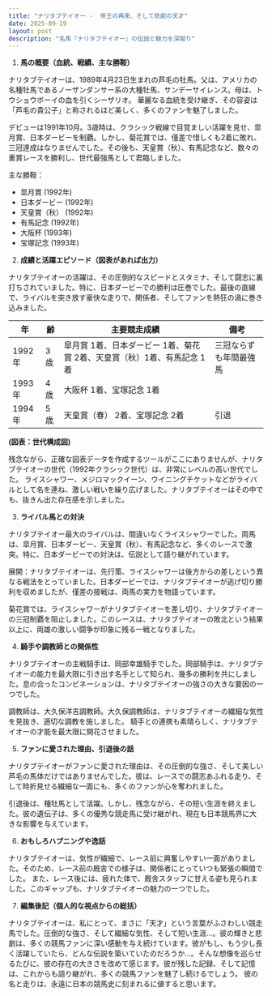 ```yaml
---
title: "ナリタブテイオー -  帝王の再来、そして悲劇の天才"
date: 2025-09-19
layout: post
description: "名馬『ナリタブテイオー』の伝説と魅力を深堀り"
---
```


1. **馬の概要（血統、戦績、主な勝鞍）**

ナリタブテイオーは、1989年4月23日生まれの芦毛の牡馬。父は、アメリカの名種牡馬であるノーザンダンサー系の大種牡馬、サンデーサイレンス。母は、トウショウボーイの血を引くシーザリオ。  華麗なる血統を受け継ぎ、その容姿は「芦毛の貴公子」と称されるほど美しく、多くのファンを魅了しました。

デビューは1991年10月。3歳時は、クラシック戦線で目覚ましい活躍を見せ、皐月賞、日本ダービーを制覇。しかし、菊花賞では、僅差で惜しくも2着に敗れ、三冠達成はなりませんでした。その後も、天皇賞（秋）、有馬記念など、数々の重賞レースを勝利し、世代最強馬として君臨しました。

主な勝鞍：

* 皐月賞 (1992年)
* 日本ダービー (1992年)
* 天皇賞（秋） (1992年)
* 有馬記念 (1992年)
* 大阪杯 (1993年)
* 宝塚記念 (1993年)


2. **成績と活躍エピソード（図表があれば出力）**

ナリタブテイオーの活躍は、その圧倒的なスピードとスタミナ、そして闘志に裏打ちされていました。特に、日本ダービーでの勝利は圧巻でした。最後の直線で、ライバルを突き放す豪快な走りで、関係者、そしてファンを熱狂の渦に巻き込みました。

| 年 | 齢 | 主要競走成績 | 備考 |
|---|---|---|---|
| 1992年 | 3歳 | 皐月賞 1着、日本ダービー 1着、菊花賞 2着、天皇賞（秋）1着、有馬記念 1着 | 三冠ならずも年間最強馬 |
| 1993年 | 4歳 | 大阪杯 1着、宝塚記念 1着 |  |
| 1994年 | 5歳 |  天皇賞（春） 2着、宝塚記念 2着 |  引退 |


**(図表：世代構成図)**

残念ながら、正確な図表データを作成するツールがここにありませんが、ナリタブテイオーの世代（1992年クラシック世代）は、非常にレベルの高い世代でした。  ライスシャワー、メジロマックイーン、ウイニングチケットなどがライバルとして名を連ね、激しい戦いを繰り広げました。ナリタブテイオーはその中でも、抜きん出た存在感を示しました。


3. **ライバル馬との対決**

ナリタブテイオー最大のライバルは、間違いなくライスシャワーでした。両馬は、皐月賞、日本ダービー、天皇賞（秋）、有馬記念など、多くのレースで激突。特に、日本ダービーでの対決は、伝説として語り継がれています。

展開：ナリタブテイオーは、先行策、ライスシャワーは後方からの差しという異なる戦法をとっていました。日本ダービーでは、ナリタブテイオーが逃げ切り勝利を収めましたが、僅差の接戦は、両馬の実力を物語っています。

菊花賞では、ライスシャワーがナリタブテイオーを差し切り、ナリタブテイオーの三冠制覇を阻止しました。このレースは、ナリタブテイオーの敗北という結果以上に、両雄の激しい闘争が印象に残る一戦となりました。


4. **騎手や調教師との関係性**

ナリタブテイオーの主戦騎手は、岡部幸雄騎手でした。岡部騎手は、ナリタブテイオーの能力を最大限に引き出す名手として知られ、幾多の勝利を共にしました。息の合ったコンビネーションは、ナリタブテイオーの強さの大きな要因の一つでした。

調教師は、大久保洋吉調教師。大久保調教師は、ナリタブテイオーの繊細な気性を見抜き、適切な調教を施しました。  騎手との連携も素晴らしく、ナリタブテイオーの才能を最大限に開花させました。


5. **ファンに愛された理由、引退後の話**

ナリタブテイオーがファンに愛された理由は、その圧倒的な強さ、そして美しい芦毛の馬体だけではありませんでした。彼は、レースでの闘志あふれる走り、そして時折見せる繊細な一面にも、多くのファンが心を奪われました。

引退後は、種牡馬として活躍。しかし、残念ながら、その短い生涯を終えました。彼の遺伝子は、多くの優秀な競走馬に受け継がれ、現在も日本競馬界に大きな影響を与えています。


6. **おもしろハプニングや逸話**

ナリタブテイオーは、気性が繊細で、レース前に興奮しやすい一面がありました。そのため、レース前の厩舎での様子は、関係者にとっていつも緊張の瞬間でした。  また、レース後には、疲れた体で、厩舎スタッフに甘える姿も見られました。このギャップも、ナリタブテイオーの魅力の一つでした。


7. **編集後記（個人的な視点からの総括）**

ナリタブテイオーは、私にとって、まさに「天才」という言葉がふさわしい競走馬でした。圧倒的な強さ、そして繊細な気性、そして短い生涯…。彼の輝きと悲劇は、多くの競馬ファンに深い感動を与え続けています。彼がもし、もう少し長く活躍していたら、どんな伝説を築いていたのだろうか…。そんな想像を巡らせるたびに、彼の存在の大きさを改めて感じます。彼が残した記録、そして記憶は、これからも語り継がれ、多くの競馬ファンを魅了し続けるでしょう。  彼の名と走りは、永遠に日本の競馬史に刻まれるに値すると思います。
